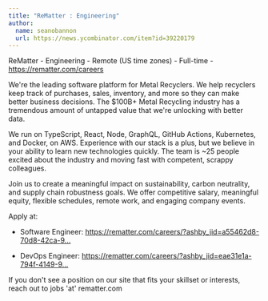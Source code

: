 ```yaml
---
title: "ReMatter : Engineering"
author:
  name: seanobannon
  url: https://news.ycombinator.com/item?id=39220179
---
```

ReMatter - Engineering - Remote (US time zones) - Full-time - <a href="https:&#x2F;&#x2F;rematter.com&#x2F;careers" rel="nofollow">https:&#x2F;&#x2F;rematter.com&#x2F;careers</a>

We&#x27;re the leading software platform for Metal Recyclers. We help recyclers keep track of purchases, sales, inventory, and more so they can make better business decisions. The $100B+ Metal Recycling industry has a tremendous amount of untapped value that we&#x27;re unlocking with better data.

We run on TypeScript, React, Node, GraphQL, GitHub Actions, Kubernetes, and Docker, on AWS. Experience with our stack is a plus, but we believe in your ability to learn new technologies quickly. The team is ~25 people excited about the industry and moving fast with competent, scrappy colleagues.

Join us to create a meaningful impact on sustainability, carbon neutrality, and supply chain robustness goals. We offer competitive salary, meaningful equity, flexible schedules, remote work, and engaging company events.

Apply at:

- Software Engineer: <a href="https:&#x2F;&#x2F;rematter.com&#x2F;careers&#x2F;?ashby_jid=a55462d8-70d8-42ca-9c80-3efc0df49335" rel="nofollow">https:&#x2F;&#x2F;rematter.com&#x2F;careers&#x2F;?ashby_jid=a55462d8-70d8-42ca-9...</a>

- DevOps Engineer: <a href="https:&#x2F;&#x2F;rematter.com&#x2F;careers&#x2F;?ashby_jid=eae31e1a-794f-4149-9865-e7e9be9d65ce" rel="nofollow">https:&#x2F;&#x2F;rematter.com&#x2F;careers&#x2F;?ashby_jid=eae31e1a-794f-4149-9...</a>

If you don&#x27;t see a position on our site that fits your skillset or interests, reach out to jobs &#x27;at&#x27; rematter.com
